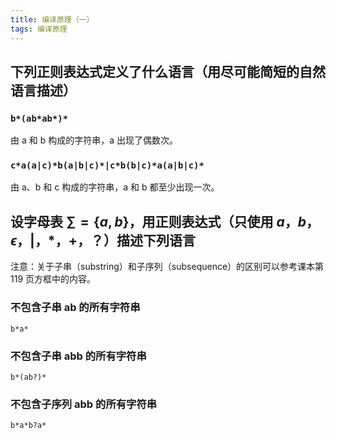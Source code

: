 ```yaml
---
title: 编译原理（一）
tags: 编译原理
---
```


## 下列正则表达式定义了什么语言（用尽可能简短的自然语言描述）

### `b*(ab*ab*)*`

由 a 和 b 构成的字符串，a 出现了偶数次。

### `c*a(a|c)*b(a|b|c)*|c*b(b|c)*a(a|b|c)*`

由 a、b 和 c 构成的字符串，a 和 b 都至少出现一次。

## 设字母表 $\sum=\{a,b\}$，用正则表达式（只使用 $a$，$b$，$\epsilon$，$\vert$，\*，$+$，$？$）描述下列语言

注意：关于子串（substring）和子序列（subsequence）的区别可以参考课本第 119 页方框中的内容。

### 不包含子串 ab 的所有字符串

`b*a*`

### 不包含子串 abb 的所有字符串

`b*(ab?)*`

### 不包含子序列 abb 的所有字符串

`b*a*b?a*`
